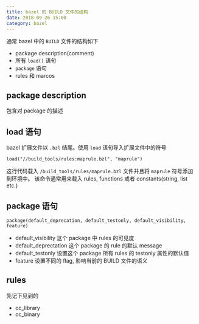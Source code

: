 ```yaml
---
title: bazel 的 BUILD 文件的结构
date: 2018-09-26 15:00
category: bazel
---
```


通常 bazel 中的 `BUILD` 文件的结构如下

- package description(comment)
- 所有 `load()` 语句
- `package` 语句
- rules 和 marcos

## package description

包含对 package 的描述

## load 语句

bazel 扩展文件以 `.bzl` 结尾。使用 `load` 语句导入扩展文件中的符号

```bazel
load("//build_tools/rules:maprule.bzl", "maprule")
```

这行代码载入 `/build_tools/rules/maprule.bzl` 文件并且将 `maprule` 符号添加到环境中。
该命令通常用来载入 rules, functions 或者 constants(string, list etc.)

## package 语句

```bazel
package(default_deprecation, default_testonly, default_visibility, feature)
```

- default_visibility
  这个 package 中 rules 的可见度
- default_deprectation
  这个 package 的 rule 的默认 message
- default_testonly
  设置这个 package 所有 rules 的 testonly 属性的默认值
- feature
  设置不同的 flag, 影响当前的 BUILD 文件的语义

## rules

先记下见到的

- cc_library
- cc_binary